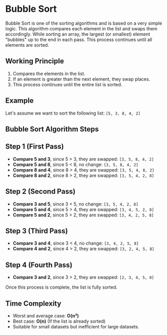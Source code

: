 # Bubble Sort

Bubble Sort is one of the sorting algorithms and is based on a very simple logic. This algorithm compares each element in the list and swaps them accordingly. While sorting an array, the largest (or smallest) element "bubbles" up to the end in each pass. This process continues until all elements are sorted.

## Working Principle

1. Compares the elements in the list.
2. If an element is greater than the next element, they swap places.
3. This process continues until the entire list is sorted.

## Example

Let's assume we want to sort the following list: `[5, 3, 8, 4, 2]`

## Bubble Sort Algorithm Steps

## Step 1 (First Pass)

- **Compare 5 and 3**, since 5 > 3, they are swapped: `[3, 5, 8, 4, 2]`
- **Compare 5 and 8**, since 5 < 8, no change: `[3, 5, 8, 4, 2]`
- **Compare 8 and 4**, since 8 > 4, they are swapped: `[3, 5, 4, 8, 2]`
- **Compare 8 and 2**, since 8 > 2, they are swapped: `[3, 5, 4, 2, 8]`

## Step 2 (Second Pass)

- **Compare 3 and 5**, since 3 < 5, no change: `[3, 5, 4, 2, 8]`
- **Compare 5 and 4**, since 5 > 4, they are swapped: `[3, 4, 5, 2, 8]`
- **Compare 5 and 2**, since 5 > 2, they are swapped: `[3, 4, 2, 5, 8]`

## Step 3 (Third Pass)

- **Compare 3 and 4**, since 3 < 4, no change: `[3, 4, 2, 5, 8]`
- **Compare 4 and 2**, since 4 > 2, they are swapped: `[3, 2, 4, 5, 8]`

## Step 4 (Fourth Pass)

- **Compare 3 and 2**, since 3 > 2, they are swapped: `[2, 3, 4, 5, 8]`

Once this process is complete, the list is fully sorted.

## Time Complexity

- Worst and average case: **O(n²)**
- Best case: **O(n)** (If the list is already sorted)
- Suitable for small datasets but inefficient for large datasets.

